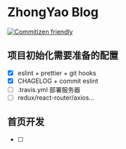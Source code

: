 # ZhongYao Blog

[![Commitizen friendly](https://img.shields.io/badge/commitizen-friendly-brightgreen.svg)](http://commitizen.github.io/cz-cli/)

## 项目初始化需要准备的配置

- [x] eslint + prettier + git hooks
- [x] CHAGELOG + commit eslint
- [ ] .travis.yml 部署服务器
- [ ] redux/react-router/axios...

## 首页开发

- [ ]
